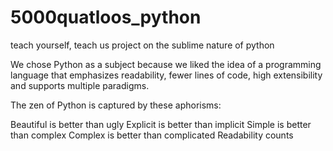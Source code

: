 # 5000quatloos_python
teach yourself, teach us project on the sublime nature of python

We chose Python as a subject because we liked the idea of a programming language that emphasizes readability, fewer lines of code, high extensibility and supports multiple paradigms.

The zen of Python is captured by these aphorisms:

Beautiful is better than ugly
Explicit is better than implicit
Simple is better than complex
Complex is better than complicated
Readability counts


